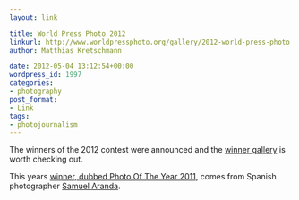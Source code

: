 ```yaml
---
layout: link

title: World Press Photo 2012
linkurl: http://www.worldpressphoto.org/gallery/2012-world-press-photo
author: Matthias Kretschmann

date: 2012-05-04 13:12:54+00:00
wordpress_id: 1997
categories:
- photography
post_format:
- Link
tags:
- photojournalism
---
```


The winners of the 2012 contest were announced and the [winner gallery](http://www.worldpressphoto.org/gallery/2012-world-press-photo) is worth checking out. 

This years [winner, dubbed Photo Of The Year 2011](http://www.worldpressphoto.org/photo/world-press-photo-year-2011-0), comes from Spanish photographer [Samuel Aranda](http://www.samuelaranda.net/).
